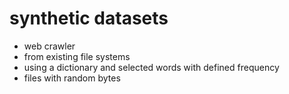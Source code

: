 # synthetic datasets

- web crawler
- from existing file systems
- using a dictionary and selected words with defined frequency
- files with random bytes
